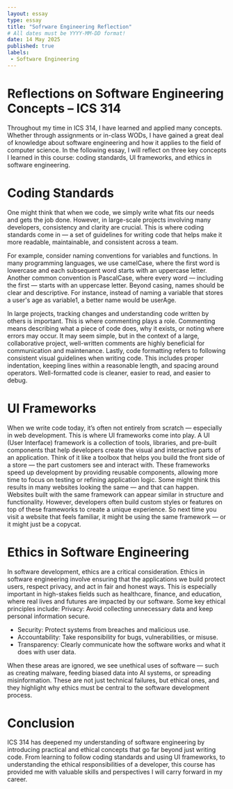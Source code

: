 ```yaml
---
layout: essay
type: essay
title: "Sofrware Engineering Reflection"
# All dates must be YYYY-MM-DD format!
date: 14 May 2025
published: true
labels:
 - Software Engineering
---
```


# Reflections on Software Engineering Concepts – ICS 314
Throughout my time in ICS 314, I have learned and applied many concepts. Whether through assignments or in-class WODs, I have gained a great deal of knowledge about software engineering and how it applies to the field of computer science. In the following essay, I will reflect on three key concepts I learned in this course: coding standards, UI frameworks, and ethics in software engineering.


# Coding Standards
One might think that when we code, we simply write what fits our needs and gets the job done. However, in large-scale projects involving many developers, consistency and clarity are crucial. This is where coding standards come in — a set of guidelines for writing code that helps make it more readable, maintainable, and consistent across a team.

For example, consider naming conventions for variables and functions. In many programming languages, we use camelCase, where the first word is lowercase and each subsequent word starts with an uppercase letter. Another common convention is PascalCase, where every word — including the first — starts with an uppercase letter. Beyond casing, names should be clear and descriptive. For instance, instead of naming a variable that stores a user's age as variable1, a better name would be userAge.

In large projects, tracking changes and understanding code written by others is important. This is where commenting plays a role. Commenting means describing what a piece of code does, why it exists, or noting where errors may occur. It may seem simple, but in the context of a large, collaborative project, well-written comments are highly beneficial for communication and maintenance.
Lastly, code formatting refers to following consistent visual guidelines when writing code. This includes proper indentation, keeping lines within a reasonable length, and spacing around operators. Well-formatted code is cleaner, easier to read, and easier to debug.


# UI Frameworks

When we write code today, it’s often not entirely from scratch — especially in web development. This is where UI frameworks come into play. A UI (User Interface) framework is a collection of tools, libraries, and pre-built components that help developers create the visual and interactive parts of an application. Think of it like a toolbox that helps you build the front side of a store — the part customers see and interact with.
These frameworks speed up development by providing reusable components, allowing more time to focus on testing or refining application logic. Some might think this results in many websites looking the same — and that can happen. Websites built with the same framework can appear similar in structure and functionality. However, developers often build custom styles or features on top of these frameworks to create a unique experience. So next time you visit a website that feels familiar, it might be using the same framework — or it might just be a copycat.

# Ethics in Software Engineering

In software development, ethics are a critical consideration. Ethics in software engineering involve ensuring that the applications we build protect users, respect privacy, and act in fair and honest ways. This is especially important in high-stakes fields such as healthcare, finance, and education, where real lives and futures are impacted by our software.
Some key ethical principles include:
Privacy: Avoid collecting unnecessary data and keep personal information secure.

- Security: Protect systems from breaches and malicious use.
- Accountability: Take responsibility for bugs, vulnerabilities, or misuse.
- Transparency: Clearly communicate how the software works and what it does with user data.

When these areas are ignored, we see unethical uses of software — such as creating malware, feeding biased data into AI systems, or spreading misinformation. These are not just technical failures, but ethical ones, and they highlight why ethics must be central to the software development process.

# Conclusion
ICS 314 has deepened my understanding of software engineering by introducing practical and ethical concepts that go far beyond just writing code. From learning to follow coding standards and using UI frameworks, to understanding the ethical responsibilities of a developer, this course has provided me with valuable skills and perspectives I will carry forward in my career.
